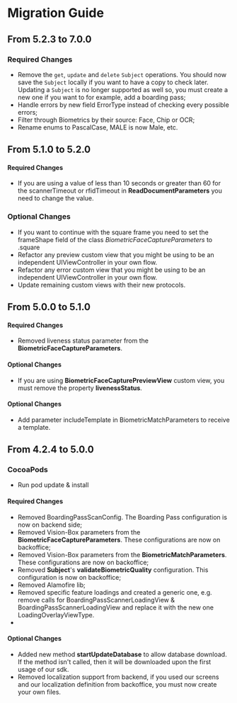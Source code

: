 # Migration Guide

## From 5.2.3 to 7.0.0
### Required Changes
- Remove the `get`, `update` and `delete` `Subject` operations. You should now save the `Subject` locally if you want to have a copy to check later. Updating a `Subject` is no longer supported as well so, you must create a new one if you want to for example, add a boarding pass;
- Handle errors by new field ErrorType instead of checking every possible errors;
- Filter through Biometrics by their source: Face, Chip or OCR;
- Rename enums to PascalCase, MALE is now Male, etc.

##  From 5.1.0 to 5.2.0

#### Required Changes
- If you are using a value of less than 10 seconds or greater than 60 for the scannerTimeout or rfidTimeout in  **ReadDocumentParameters** you need to change the value.

### Optional Changes
- If you want to continue with the square frame you need to set the frameShape field of the class *BiometricFaceCaptureParameters* to .square
- Refactor any preview custom view that you might be using to be an independent UIViewController in your own flow.
- Refactor any error custom view that you might be using to be an independent UIViewController in your own flow.
- Update remaining custom views with their new protocols.

##  From 5.0.0 to 5.1.0

#### Required Changes
- Removed liveness status parameter from the **BiometricFaceCaptureParameters**.

#### Optional Changes
- If you are using **BiometricFaceCapturePreviewView** custom view, you must remove the property **livenessStatus**.

#### Optional Changes
- Add parameter includeTemplate in BiometricMatchParameters to receive a template.

## From 4.2.4 to 5.0.0

### CocoaPods
- Run pod update & install

#### Required Changes
- Removed BoardingPassScanConfig. The Boarding Pass configuration is now on backend side;
- Removed Vision-Box parameters from the **BiometricFaceCaptureParameters**. These configurations are now on backoffice;
- Removed Vision-Box parameters from the **BiometricMatchParameters**. These configurations are now on backoffice;
- Removed **Subject**'s **validateBiometricQuality** configuration. This configuration is now on backoffice;
- Removed Alamofire lib;
- Removed specific feature loadings and created a generic one, e.g. remove calls for BoardingPassScannerLoadingView & BoardingPassScannerLoadingView and replace it with the new one LoadingOverlayViewType.
- 
#### Optional Changes
- Added new method **startUpdateDatabase** to allow database download. If the method isn't called, then it will be downloaded upon the first usage of our sdk.
- Removed localization support from backend, if you used our screens and our localization definition from backoffice, you must now create your own files.

